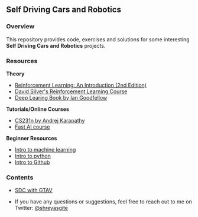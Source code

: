 ## Self Driving Cars and Robotics

### Overview
This repository provides code, exercises and solutions for some interesting **Self Driving Cars and Robotics** projects.

### Resources

**Theory**
- [Reinforcement Learning: An Introduction (2nd Edition)](https://webdocs.cs.ualberta.ca/~sutton/book/bookdraft2016sep.pdf)
- [David Silver's Reinforcement Learning Course](http://www0.cs.ucl.ac.uk/staff/d.silver/web/Teaching.html)
- [Deep Learing Book by Ian Goodfellow](http://www.deeplearningbook.org)

**Tutorials/Online Courses**
- [CS231n by Andrej Karapathy](https://www.youtube.com/playlist?list=PLkt2uSq6rBVctENoVBg1TpCC7OQi31AlC)
- [Fast AI course](http://course.fast.ai/)

**Beginner Resources**
- [Intro to machine learning](https://medium.com/@ageitgey/machine-learning-is-fun-80ea3ec3c471)
- [Intro to python](https://www.codecademy.com/learn/python)
- [Intro to Github](https://www.youtube.com/watch?v=0fKg7e37bQE)

### Contents
* [SDC with GTAV](gtav)

* If you have any questions or suggestions, feel free to reach out to me on Twitter: [@shreyasgite](https://twitter.com/shreyasgite)
